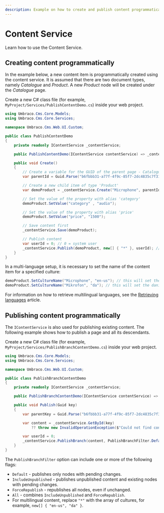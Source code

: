 ```yaml
---
description: Example on how to create and publish content programmatically using the `IContentService`.
---
```


# Content Service

Learn how to use the Content Service.

## Creating content programmatically

In the example below, a new content item is programmatically created using the content service. It is assumed that there are two document types, namely *Catalogue* and *Product*. A new *Product* node will be created under the *Catalogue* page.

Create a new C# class file (for example, `MyProject/Services/PublishContentDemo.cs`) inside your web project.

```csharp
using Umbraco.Cms.Core.Models;
using Umbraco.Cms.Core.Services;

namespace Umbraco.Cms.Web.UI.Custom;

public class PublishContentDemo
{
    private readonly IContentService _contentService;

    public PublishContentDemo(IContentService contentService) => _contentService = contentService;

    public void Create()
    {
        // Create a variable for the GUID of the parent page - Catalogue, where you want to add a child item.
        var parentId = Guid.Parse("b6fbbb31-a77f-4f9c-85f7-2dc4835c7f31");

        // Create a new child item of type 'Product'
        var demoProduct = _contentService.Create("Microphone", parentId, "product");

        // Set the value of the property with alias 'category'
        demoProduct.SetValue("category" , "audio");

        // Set the value of the property with alias 'price'
        demoProduct.SetValue("price", "1500");

        // Save content first
        _contentService.Save(demoProduct);

        // Publish content
        var userId = 0; // 0 = system user
        _contentService.Publish(demoProduct, new[] { "*" }, userId); // use "*" for invariant content
    }
}
```

In a multi-language setup, it is necessary to set the name of the content item for a specified culture:

```csharp
demoProduct.SetCultureName("Microphone", "en-us"); // this will set the english name
demoProduct.SetCultureName("Mikrofon", "da"); // this will set the danish name
```

For information on how to retrieve multilingual languages, see the [Retrieving languages](localizationservice.md) article.

## Publishing content programmatically

The `IContentService` is also used for publishing existing content. The following example shows how to publish a page and all its descendants.

Create a new C# class file (for example, `MyProject/Services/PublishBranchContentDemo.cs`) inside your web project.

```csharp
using Umbraco.Cms.Core.Models;
using Umbraco.Cms.Core.Services;

namespace Umbraco.Cms.Web.UI.Custom;

public class PublishBranchContentDemo
{
    private readonly IContentService _contentService;

    public PublishBranchContentDemo(IContentService contentService) => _contentService = contentService;

    public void Publish(Guid key)
    {
        var parentKey = Guid.Parse("b6fbbb31-a77f-4f9c-85f7-2dc4835c7f31");

        var content = _contentService.GetById(key)
            ?? throw new InvalidOperationException($"Could not find content with key: {key}.");

        var userId = 0;
        _contentService.PublishBranch(content, PublishBranchFilter.Default, new[] { "*" }, userId);
    }
}
```

The `PublishBranchFilter` option can include one or more of the following flags:

- `Default` - publishes only nodes with pending changes.
- `IncludeUnpublished` - publishes unpublished content and existing nodes with pending changes.
- `ForceRepublish` - republishes all nodes, even if unchanged.
- `All` - combines `IncludeUnpublished` and `ForceRepublish`.
- For multilingual content, replace `"*"` with the array of cultures, for example, `new[] { "en-us", "da" }`.

